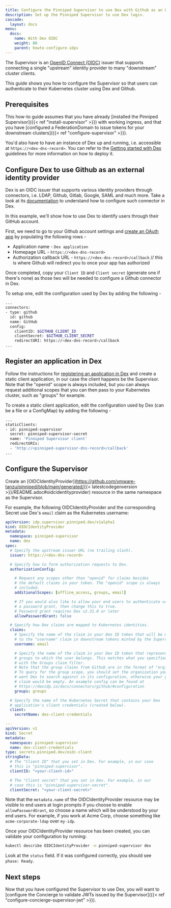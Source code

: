 ```yaml
---
title: Configure the Pinniped Supervisor to use Dex with Github as an OIDC provider
description: Set up the Pinniped Supervisor to use Dex login.
cascade:
  layout: docs
menu:
  docs:
    name: With Dex OIDC
    weight: 80
    parent: howto-configure-idps
---
```


The Supervisor is an [OpenID Connect (OIDC)](https://openid.net/connect/) issuer that supports connecting a single
"upstream" identity provider to many "downstream" cluster clients.

This guide shows you how to configure the Supervisor so that users can authenticate to their Kubernetes
cluster using Dex and Github.

## Prerequisites

This how-to guide assumes that you have already [installed the Pinniped Supervisor]({{< ref "install-supervisor" >}}) with working ingress,
and that you have [configured a FederationDomain to issue tokens for your downstream clusters]({{< ref "configure-supervisor" >}}).

You'd also have to have an instance of Dex up and running, i.e. accessible at `https://<dex-dns-record>`. You can refer to the [Getting started with Dex](https://dexidp.io/docs/getting-started/) guidelines for more information on how to deploy it.

## Configure Dex to use Github as an external identity provider

Dex is an OIDC issuer that supports various identity providers through connectors, i.e. LDAP, Github, Gitlab, Google, SAML and much more. Take a look at its [documentation](https://dexidp.io/docs/connectors/) to understand how to configure such connector in Dex.

In this example, we'll show how to use Dex to identify users through their GitHub account.

First, we need to go to your Github account settings and [create an OAuth app](https://github.com/settings/applications/new) by populating the following rows -

- Application name - `Dex application`
- Homepage URL - `https://<dex-dns-record>`
- Authorization callback URL - `https://<dex-dns-record>/callback` // this is where Github will redirect you to once your app has authorized

Once completed, copy your `Client ID` and `Client secret` (generate one if there's none) as those two will be needed to configure a Github connector in Dex.

To setup one, edit the configuration used by Dex by adding the following -

```bash
...
connectors:
- type: github
  id: github
  name: GitHub
  config:
    clientID: $GITHUB_CLIENT_ID
    clientSecret: $GITHUB_CLIENT_SECRET
    redirectURI: https://<dex-dns-record>/callback
...
```

## Register an application in Dex

Follow the instructions for [registering an application in Dex](https://dexidp.io/docs/using-dex/#configuring-your-app) and create a static client application, in our case the client happens be the Supervisor. Note that the "openid" scope is always included, but you can always request additional scopes that you can then pass to your Kubernetes cluster, such as "groups" for example.

To create a static client application, edit the configuration used by Dex (can be a file or a ConfigMap) by adding the following -

```bash
...
staticClients:
- id: pinniped-supervisor
  secret: pinniped-supervisor-secret
  name: 'Pinniped Supervisor client'
  redirectURIs:
  - 'http://<pinniped-supervisor-dns-record>/callback'
...
```

## Configure the Supervisor

Create an [OIDCIdentityProvider](https://github.com/vmware-tanzu/pinniped/blob/main/generated/{{< latestcodegenversion >}}/README.adoc#oidcidentityprovider) resource in the same namespace as the Supervisor.

For example, the following OIDCIdentityProvider and the corresponding Secret use Dex's `email` claim as the Kubernetes username:

```yaml
apiVersion: idp.supervisor.pinniped.dev/v1alpha1
kind: OIDCIdentityProvider
metadata:
  namespace: pinniped-supervisor
  name: dex
spec:
  # Specify the upstream issuer URL (no trailing slash).
  issuer: https://<dex-dns-record>

  # Specify how to form authorization requests to Dex.
  authorizationConfig:

    # Request any scopes other than "openid" for claims besides
    # the default claims in your token. The "openid" scope is always
    # included.
    additionalScopes: [offline_access, groups, email]

    # If you would also like to allow your end users to authenticate using
    # a password grant, then change this to true.
    # Password grant requires Dex v2.31.0 or later
    allowPasswordGrant: false

  # Specify how Dex claims are mapped to Kubernetes identities.
  claims:
    # Specify the name of the claim in your Dex ID token that will be mapped
    # to the "username" claim in downstream tokens minted by the Supervisor.
    username: email

    # Specify the name of the claim in your Dex ID token that represents the
    # groups to which the user belongs. This matches what you specified above
    # with the Groups claim filter.
    # Note that the group claims from Github are in the format of "org:team".
    # To query for the group scope, you should set the organization you
    # want Dex to search against in its configuration, otherwise your group
    # claim would be empty. An example config can be found at
    # https://dexidp.io/docs/connectors/github/#configuration
    groups: groups

  # Specify the name of the Kubernetes Secret that contains your Dex
  # application's client credentials (created below).
  client:
    secretName: dex-client-credentials

---
apiVersion: v1
kind: Secret
metadata:
  namespace: pinniped-supervisor
  name: dex-client-credentials
type: secrets.pinniped.dev/oidc-client
stringData:
  # The "Client ID" that you set in Dex. For example, in our case
  # this is "pinniped-supervisor".
  clientID: "<your-client-id>"

  # The "Client secret" that you set in Dex. For example, in our
  # case this is "pinniped-supervisor-secret".
  clientSecret: "<your-client-secret>"
```

Note that the `metadata.name` of the OIDCIdentityProvider resource may be visible to end users at login prompts
if you choose to enable `allowPasswordGrant`, so choose a name which will be understood by your end users.
For example, if you work at Acme Corp, choose something like `acme-corporate-ldap` over `my-idp`.

Once your OIDCIdentityProvider resource has been created, you can validate your configuration by running:

```bash
kubectl describe OIDCIdentityProvider -n pinniped-supervisor dex
```

Look at the `status` field. If it was configured correctly, you should see `phase: Ready`.

## Next steps

Now that you have configured the Supervisor to use Dex, you will want to [configure the Concierge to validate JWTs issued by the Supervisor]({{< ref "configure-concierge-supervisor-jwt" >}}).
